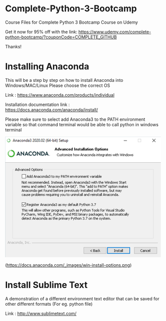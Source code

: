 # Complete-Python-3-Bootcamp
Course Files for Complete Python 3 Bootcamp Course on Udemy


Get it now for 95% off with the link:
https://www.udemy.com/complete-python-bootcamp/?couponCode=COMPLETE_GITHUB

Thanks!


# Installing Anaconda
This will be a step by step on how to install Anaconda into Windows/MAC/Linux
Please choose the correct OS


Link : https://www.anaconda.com/products/individual 

Installation documentation link : https://docs.anaconda.com/anaconda/install/

Please make sure to select add Anaconda3 to the PATH environment variable so that command terminal would be able to call python in windows terminal

![PATH Environment Image](/images/Path.png)

(https://docs.anaconda.com/_images/win-install-options.png)

# Install Sublime Text
A demonstration of a different environment text editor that can be saved for other different formats (For eg. python file)

Link : http://www.sublimetext.com/
